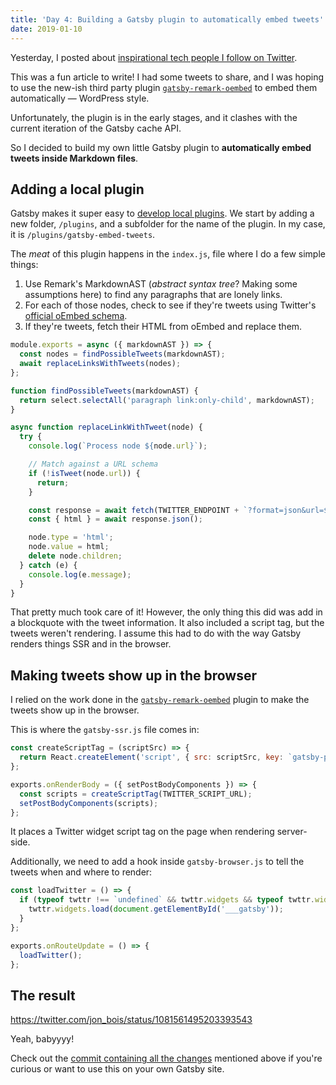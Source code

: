 ```yaml
---
title: 'Day 4: Building a Gatsby plugin to automatically embed tweets'
date: 2019-01-10
---
```


Yesterday, I posted about [inspirational tech people I follow on Twitter](/posts/003-inspirational-tech-people-on-twitter/).

This was a fun article to write! I had some tweets to share, and I was hoping to use the new-ish third party plugin [`gatsby-remark-oembed`](https://github.com/raae/gatsby-remark-oembed) to embed them automatically — WordPress style.

Unfortunately, the plugin is in the early stages, and it clashes with the current iteration of the Gatsby cache API.

So I decided to build my own little Gatsby plugin to **automatically embed tweets inside Markdown files**.

## Adding a local plugin

Gatsby makes it super easy to [develop local plugins](https://www.gatsbyjs.org/docs/plugin-authoring/#local-plugins). We start by adding a new folder, `/plugins`, and a subfolder for the name of the plugin. In my case, it is `/plugins/gatsby-embed-tweets`.

The _meat_ of this plugin happens in the `index.js`, file where I do a few simple things:

1. Use Remark's MarkdownAST (_abstract syntax tree_? Making some assumptions here) to find any paragraphs that are lonely links.
1. For each of those nodes, check to see if they're tweets using Twitter's [official oEmbed schema](https://oembed.com/providers.json).
1. If they're tweets, fetch their HTML from oEmbed and replace them.

```js
module.exports = async ({ markdownAST }) => {
  const nodes = findPossibleTweets(markdownAST);
  await replaceLinksWithTweets(nodes);
};

function findPossibleTweets(markdownAST) {
  return select.selectAll('paragraph link:only-child', markdownAST);
}

async function replaceLinkWithTweet(node) {
  try {
    console.log(`Process node ${node.url}`);

    // Match against a URL schema
    if (!isTweet(node.url)) {
      return;
    }

    const response = await fetch(TWITTER_ENDPOINT + `?format=json&url=${node.url}`);
    const { html } = await response.json();

    node.type = 'html';
    node.value = html;
    delete node.children;
  } catch (e) {
    console.log(e.message);
  }
}
```

That pretty much took care of it! However, the only thing this did was add in a blockquote with the tweet information. It also included a script tag, but the tweets weren't rendering. I assume this had to do with the way Gatsby renders things SSR and in the browser.

## Making tweets show up in the browser

I relied on the work done in the [`gatsby-remark-oembed`](https://github.com/raae/gatsby-remark-oembed) plugin to make the tweets show up in the browser.

This is where the `gatsby-ssr.js` file comes in:

```js
const createScriptTag = (scriptSrc) => {
  return React.createElement('script', { src: scriptSrc, key: `gatsby-plugin-oembed-twitter` }, null);
};

exports.onRenderBody = ({ setPostBodyComponents }) => {
  const scripts = createScriptTag(TWITTER_SCRIPT_URL);
  setPostBodyComponents(scripts);
};
```

It places a Twitter widget script tag on the page when rendering server-side.

Additionally, we need to add a hook inside `gatsby-browser.js` to tell the tweets when and where to render:

```js
const loadTwitter = () => {
  if (typeof twttr !== `undefined` && twttr.widgets && typeof twttr.widgets.load === `function`) {
    twttr.widgets.load(document.getElementById('___gatsby'));
  }
};

exports.onRouteUpdate = () => {
  loadTwitter();
};
```

## The result

https://twitter.com/jon_bois/status/1081561495203393543

Yeah, babyyyy!

Check out the [commit containing all the changes](https://github.com/jplhomer/creative/commit/876dd9219be5a504b4a3256737536ca87e05bbef) mentioned above if you're curious or want to use this on your own Gatsby site.

